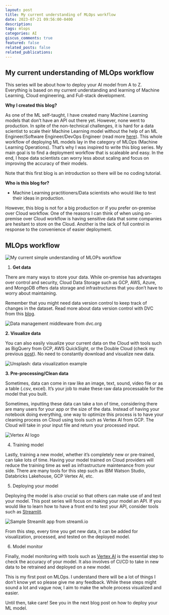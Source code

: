 ```yaml
---
layout: post
title: My current understanding of MLOps workflow
date: 2023-07-21 09:56:00-0400
description: 
tags: mlops
categories: AI
giscus_comments: true
featured: false
related_posts: false
related_publications: 
---
```


## My current understanding of MLOps workflow

This series will be about how to deploy your AI model from A to Z. Everything is based on my current understanding and learning of Machine Learning, Cloud engineering, and Full-stack development.

**Why I created this blog?**

As one of the ML self-taught, I have created many Machine Learning models that don’t have an API out there yet. However, none went to production. In spite of the non-technical challenges, it is hard for a data scientist to scale their Machine Learning model without the help of an ML Engineer/Software Engineer/DevOps Engineer (read more [here](https://towardsdatascience.com/why-90-percent-of-all-machine-learning-models-never-make-it-into-production-ce7e250d5a4a)). This whole workflow of deploying ML models lay in the category of MLOps (Machine Learning Operations). That’s why I was inspired to write this blog series. My main goal is to find a deployment workflow that is scaleable and easy. In the end, I hope data scientists can worry less about scaling and focus on improving the accuracy of their models.

Note that this first blog is an introduction so there will be no coding tutorial.

**Who is this blog for?**

* Machine Learning practitioners/Data scientists who would like to test their ideas in production.

However, this blog is not for a big production or if you prefer on-premise over Cloud workflow. One of the reasons I can think of when using on-premise over Cloud workflow is having sensitive data that some companies are hesitant to store on the Cloud. Another is the lack of full control in response to the convenience of easier deployment.

## **MLOps workflow**

![My current simple understanding of MLOPs workflow](https://cdn-images-1.medium.com/max/2000/1*fyda87Cy6_OZIrgK3jmHEQ.png)

 1. **Get data**

There are many ways to store your data. While on-premise has advantages over control and security, Cloud Data Storage such as GCP, AWS, Azure, and MongoDB offers data storage and infrastructures that you don’t have to worry about maintaining.

Remember that you might need data version control to keep track of changes in the dataset. Read more about data version control with DVC from this [blog](https://medium.com/geekculture/data-version-control-dvc-with-google-cloud-storage-and-python-for-ml-fe99dc7d338).

![*Data management middleware from dvc.org*](https://cdn-images-1.medium.com/max/2000/0*k_33-imUwWHZhv2G.png)

**2. Visualize data**

You can also easily visualize your current data on the Cloud with tools such as BigQuery from GCP, AWS QuickSight, or the Double Cloud (check my previous [post](https://medium.com/@locvicvn1234/visualize-your-data-with-doublecloud-and-clickhouse-db-8713796389ab?postPublishedType=repub)). No need to constantly download and visualize new data.

![Unsplash: data visualization example](https://cdn-images-1.medium.com/max/2000/0*Vo3Rk9uez8kYYAv_)

**3. Pre-processing/Clean data**

Sometimes, data can come in raw like an image, text, sound, video file or as a table (.csv, excel). It’s your job to make these raw data processable for the model that you built.

Sometimes, inputting these data can take a ton of time, considering there are many users for your app or the size of the data. Instead of having your notebook doing everything, one way to optimize this process is to have your cleaning process on Cloud using tools such as Vertex AI from GCP. The Cloud will take in your input file and return your processed input.

![Vertex AI logo](https://cdn-images-1.medium.com/max/2000/0*7WtZCEjTqBAXtN1V.png)

4. Training model

Lastly, training a new model, whether it’s completely new or pre-trained, can take lots of time. Having your model trained on Cloud providers will reduce the training time as well as infrastructure maintenance from your side. There are many tools for this step such as IBM Watson Studio, Databricks Lakehouse, GCP Vertex AI, etc.

5. Deploying your model

Deploying the model is also crucial so that others can make use of and test your model. This post series will focus on making your model an API. If you would like to learn how to have a front end to test your API, consider tools such as [Streamlit](https://streamlit.io/).

![Sample Streamlit app from streamli.io](https://cdn-images-1.medium.com/max/2000/0*dVTeOo1i6Q1zY4NN.png)

From this step, every time you get new data, it can be added for visualization, processed, and tested on the deployed model.

6. Model monitor

Finally, model monitoring with tools such as [Vertex AI](https://cloud.google.com/vertex-ai/docs/model-monitoring) is the essential step to check the accuracy of your model. It also involves of CI/CD to take in new data to be retrained and deployed on a new model.

This is my first post on MLOps. I understand there will be a lot of things I don’t know yet so please give me any feedback. While these steps might sound a lot and vague now, I aim to make the whole process visualized and easier.

Until then, take care! See you in the next blog post on how to deploy your ML model.
